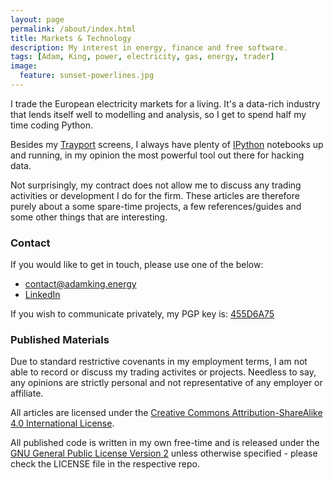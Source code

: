 ```yaml
---
layout: page
permalink: /about/index.html
title: Markets & Technology
description: My interest in energy, finance and free software. 
tags: [Adam, King, power, electricity, gas, energy, trader]
image:
  feature: sunset-powerlines.jpg
---
```


I trade the European electricity markets for a living.  It's a data-rich industry that lends itself well to modelling and analysis, so I get to spend half my time coding Python.

Besides my [Trayport](http://www.trayport.com) screens,  I always have plenty of [IPython](http://ipython.org) notebooks up and running, in my opinion the most powerful tool out there for hacking data.

Not surprisingly, my contract does not allow me to discuss any trading activities or development I do for the firm.  These articles are therefore purely about a some spare-time projects, a few references/guides and some other things that are interesting.

### Contact

If you would like to get in touch, please use one of the below:

- [contact@adamking.energy](mailto:contact@adamking.energy)
- [LinkedIn](https://www.linkedin.com/in/adamkinguk)

If you wish to communicate privately, my PGP key is: [455D6A75](assets/adamking-pgp.asc.txt)

### Published Materials

Due to standard restrictive covenants in my employment terms, I am not able to record or discuss my trading activites or projects.  Needless to say, any opinions are strictly personal and not representative of any employer or affiliate.

All articles are licensed under the [Creative Commons Attribution-ShareAlike 4.0 International License](http://creativecommons.org/licenses/by-sa/4.0/).

All published code is written in my own free-time and is released under the [GNU General Public License Version 2](https://www.gnu.org/licenses/gpl-2.0.txt) unless otherwise specified - please check the LICENSE file in the respective repo.


